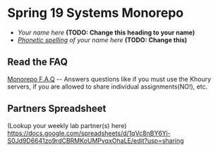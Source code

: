 # Spring 19 Systems Monorepo

* *Your name here* **(TODO: Change this heading to your name)**
* *[Phonetic spelling](https://dictionary.cambridge.org/us/help/phonetics.html) of your name here* **(TODO: Change this)**

## Read the FAQ

[Monorepo F.A.Q](./faq.md) -- Answers questions like if you must use the Khoury servers, if you are allowed to share individual assignments(NO!), etc.

## Partners Spreadsheet
(Lookup your weekly lab partner(s) here) 
https://docs.google.com/spreadsheets/d/1qVc8nBY6Yi-S0Jd9D6641zo9rdCBRMKoUMPvqxOhaLE/edit?usp=sharing

